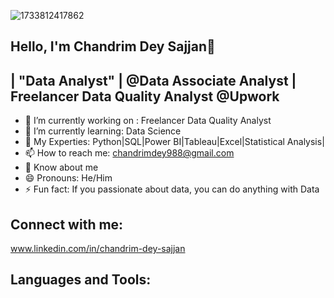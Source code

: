 ![1733812417862](https://github.com/user-attachments/assets/5e184368-7b02-44d8-8d0f-2c7d9a5b592d)


## Hello, I'm Chandrim Dey Sajjan👋
## | "Data Analyst" | @Data Associate Analyst | Freelancer Data Quality Analyst @Upwork


- 🔭 I’m currently working on : Freelancer Data Quality Analyst
- 🌱 I’m currently learning: Data Science
- 💬 My Experties: Python|SQL|Power BI|Tableau|Excel|Statistical Analysis|
- 📫 How to reach me: chandrimdey988@gmail.com
- 📄 Know about me 
- 😄 Pronouns: He/Him
- ⚡ Fun fact:  If you passionate about data, you can do anything with Data

## Connect with me:

www.linkedin.com/in/chandrim-dey-sajjan

## Languages and Tools:
